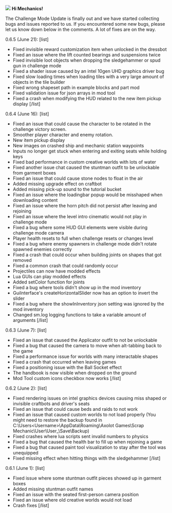 ![](https://cdn.akamai.steamstatic.com/steamcommunity/public/images/clans//11471984/01459a509dc273d3bb90923b30eeb2e98eed2880.png)
**Hi Mechanics!**

The Challenge Mode Update is finally out and we have started collecting bugs and issues reported to us. 
If you encountered some new bugs, please let us know down below in the comments. A lot of fixes are on the way. 

0.6.5 (June 21):
[list]
* Fixed invisible reward customization item when unlocked in the dressbot
* Fixed an issue where the lift counted bearings and suspensions twice
* Fixed invisible loot objects when dropping the sledgehammer or spud gun in challenge mode
* Fixed a shader issue caused by an intel 10gen UHD graphics driver bug
* Fixed slow loading times when loading tiles with a very large amount of objects in the tile builder
* Fixed wrong shapeset path in example blocks and part mod
* Fixed validation issue for json arrays in mod tool
* Fixed a crash when modifying the HUD related to the new item pickup display
[/list]

0.6.4 (June 16):
[list]
* Fixed an issue that could cause the character to be rotated in the challenge victory screen.
* Smoother player character and enemy rotation.
* New item pickup display
* New images on crashed ship and mechanic station waypoints
* Inputs no longer get stuck when entering and exiting seats while holding keys
* Fixed bad performance in custom creative worlds with lots of water
* Fixed another issue chat caused the stuntman outfit to be unlockable from garment boxes
* Fixed an issue that could cause stone nodes to float in the air
* Added missing upgrade effect on craftbot
* Added missing pick-up sound to the tutorial bucket
* Fixed an issue where the loadingbar popup would be misshaped when downloading content
* Fixed an issue where the horn pitch did not persist after leaving and rejoining
* Fixed an issue where the level intro cinematic would not play in challenge mode
* Fixed a bug where some HUD GUI elements were visible during challenge mode camera
* Player health resets to full when challenge resets or changes level
* Fixed a bug where enemy spawners in challenge mode didn't rotate spawned enemies correctly
* Fixed a crash that could occur when building joints on shapes that got removed
* Fixed a common crash that could randomly occur
* Projectiles can now have modded effects
* Lua GUIs can play modded effects
* Added setColor function for joints
* Fixed a bug where tools didn't show up in the mod inventory
* GuiInterface's createHorizontalSlider now has an option to invert the slider
* Fixed a bug where the showInInventory json setting was ignored by the mod inventory
* Changed sm.log logging functions to take a variable amount of arguments
[/list]

0.6.3 (June 7):
[list]
* Fixed an issue that caused the Applicator outfit to not be unlockable
* Fixed a bug that caused the camera to move when alt-tabbing back to the game
* Fixed a performance issue for worlds with many interactable shapes
* Fixed a crash that occurred when leaving games
* Fixed a positioning issue with the Ball Socket effect
* The handbook is now visible when dropped on the ground
* Mod Tool custom icons checkbox now works
[/list]

0.6.2 (June 2):
[list]
* Fixed rendering issues on intel graphics devices causing miss shaped or invisible craftbots and driver's seats
* Fixed an issue that could cause beds and raids to not work
* Fixed an issue that caused custom worlds to not load properly (You might need to restore the backup found in C:\Users\<Username>\AppData\Roaming\Axolot Games\Scrap Mechanic\User\User_<SteamID>\Save\Backup)
* Fixed crashes where lua scripts sent invalid numbers to physics
* Fixed a bug that caused the health bar to fill up when rejoining a game
* Fixed a bug that caused paint tool visualization to stay after the tool was unequipped
* Fixed missing effect when hitting things with the sledgehammer
[/list]

0.6.1 (June 1):
[list]
* Fixed issue where some stuntman outfit pieces showed up in garment boxes
* Added missing stuntman outfit names
* Fixed an issue with the seated first-person camera position
* Fixed an issue where old creative worlds would not load
* Crash fixes
[/list]

